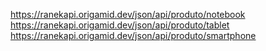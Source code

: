 https://ranekapi.origamid.dev/json/api/produto/notebook
https://ranekapi.origamid.dev/json/api/produto/tablet
https://ranekapi.origamid.dev/json/api/produto/smartphone